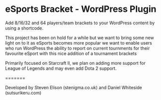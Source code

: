eSports Bracket - WordPress Plugin
=======

Add 8/16/32 and 64 players/team brackets to your WordPress content by using a shortcode.

This project has been on hold for a while but we want to bring some new light on to it as eSports becomes more popular 
we want to enable users who run WordPress the ability to report on current tournments for their favourite eSport with
this nice addition of a tournament brackets

Primarily focused on Starcraft II, we plan on adding more support for League of Legends and may even add Dota 2 support.

=======

Developed by Steven Elison (stenigma.co.uk) and Daniel Whiteside (sutsurikeru.com)
